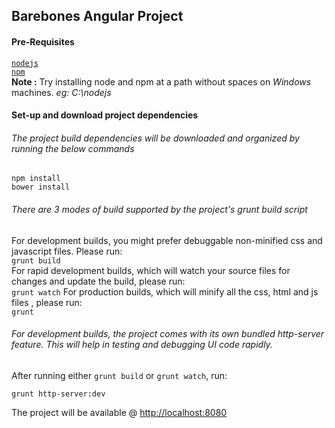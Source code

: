 ## Barebones Angular Project
#### Pre-Requisites
[`nodejs`](https://nodejs.org/en/)  
[`npm`](https://nodejs.org/en/)  
**Note :** Try installing node and npm at a path without spaces on *Windows* machines. _eg: C:\nodejs_

#### Set-up and download project dependencies
###### The project build dependencies will be downloaded and organized by running the below commands
```
npm install
bower install
```

###### There are 3 modes of build supported by the project's _grunt_ build script
For development builds, you might prefer debuggable non-minified css and javascript files. Please run:  
`grunt build`  
For rapid development builds, which will watch your source files for changes and update the build, please run:  
`grunt watch`
For production builds, which will minify all the css, html and js files , please run:    
`grunt`

###### For development builds, the project comes with its own bundled http-server feature. This will help in testing and debugging UI code rapidly.
After running either `grunt build` or `grunt watch`, run:
```
grunt http-server:dev
```
The project will be available @ [http://localhost:8080](http://localhost:8080)
